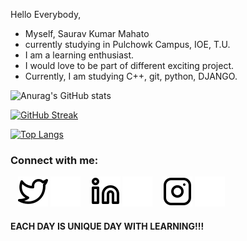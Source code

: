 
<!---
Saurav-1015/Saurav-1015 is a ✨ special ✨ repository because its `README.md` (this file) appears on your GitHub profile.
You can click the Preview link to take a look at your changes.
--->

Hello Everybody,

- Myself, Saurav Kumar Mahato
- currently studying in Pulchowk Campus, IOE, T.U.
- I am a learning enthusiast.
- I would love to be part of different exciting project. 
- Currently, I am studying C++, git, python, DJANGO. 


<!--FOR GITHUB stats-->
![Anurag's GitHub stats](https://github-readme-stats.vercel.app/api?username=Saurav-1015&show_icons=true&theme=nightowl)

<!--FOR GITHUB STREAK-->
[![GitHub Streak](https://github-readme-streak-stats.herokuapp.com/?user=Saurav-1015&theme=dark)](https://git.io/streak-stats)

<!--FOR GITHUB LANGUAGES STATS-->
[![Top Langs](https://github-readme-stats.vercel.app/api/top-langs/?username=Saurav-1015&layout=compact&theme=aura)](https://github.com/anuraghazra/github-readme-stats)

### Connect with me:

&nbsp;&nbsp;
[![website](./img/twitter-light.svg)](https://twitter.com/SauravKumarMa16#gh-light-mode-only)
[![website](./img/twitter-dark.svg)](https://twitter.com/SauravKumarMa16#gh-dark-mode-only)
&nbsp;&nbsp;
[![website](./img/linkedin-light.svg)](www.linkedin.com/in/saurav-kr-mahato#gh-light-mode-only)
[![website](./img/linkedin-dark.svg)](www.linkedin.com/in/saurav-kr-mahato#gh-dark-mode-only)
&nbsp;&nbsp;
[![website](./img/instagram-light.svg)](https://www.instagram.com/sauravmahato139/#gh-light-mode-only)
[![website](./img/instagram-dark.svg)](https://www.instagram.com/sauravmahato139/#gh-dark-mode-only)


#### EACH DAY IS UNIQUE DAY WITH LEARNING!!! 
